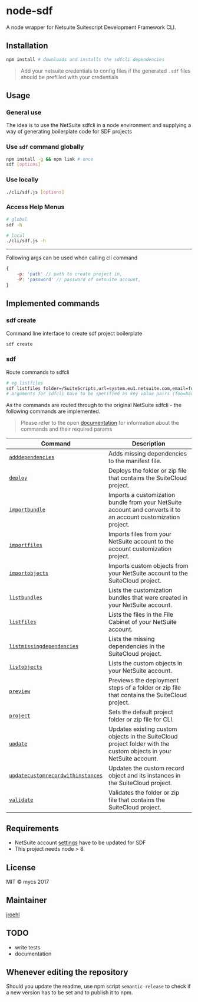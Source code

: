 # node-sdf

<!--[![Build Status](https://travis-ci.org/mycsHQ/node-sdf.svg?branch=master)](https://travis-ci.org/mycsHQ/node-sdf)
[![npm](https://img.shields.io/npm/v/node-sdf.svg)](https://www.npmjs.com/package/node-sdf)
[![Code Style](https://img.shields.io/badge/code%20style-eslint--mycs-brightgreen.svg)](https://github.com/mycsHQ/eslint-config-mycs)
[![semantic-release](https://img.shields.io/badge/%20%20%F0%9F%93%A6%F0%9F%9A%80-semantic--release-e10079.svg)](https://github.com/semantic-release/semantic-release)-->

A node wrapper for Netsuite Suitescript Development Framework CLI.

## Installation

```bash
npm install # downloads and installs the sdfcli dependencies
```

> Add your netsuite credentials to config files if the generated `.sdf` files should be prefilled with your credentials

## Usage

### General use
The idea is to use the NetSuite sdfcli in a node environment and supplying a way of generating boilerplate code for SDF projects 

### Use `sdf` command globally
```bash
npm install -g && npm link # once
sdf [options]
```

### Use locally
```bash
./cli/sdf.js [options]
```

### Access Help Menus

```bash
# global
sdf -h

# local
./cli/sdf.js -h
```
___

Following args can be used when calling cli command

```javascript
{
    -p: 'path' // path to create project in,
    -P: 'password' // password of netsuite account,
}
```

## Implemented commands

### sdf create

Command line interface to create sdf project boilerplate

```bash
sdf create
```

### sdf <cmd>

Route commands to sdfcli

```bash
# eg listfiles
sdf listfiles folder=/SuiteScripts,url=system.eu1.netsuite.com,email=foo@bar.com,account=12345678,role=3
# arguments for sdfcli have to be specified as key value pairs (foo=bar will be translated to -foo bar for sdfcli)
```

As the commands are routed through to the original NetSuite sdfcli - the following commands are implemented.
> Please refer to the open [documentation](https://ursuscode.com/public/netsuitehelp/chapter_4779302061.html) for information about the commands and their required params

| Command | Description |
| --------| ----------- |
| [`adddependencies`](https://ursuscode.com/public/netsuitehelp/section_4702656306.html) | Adds missing dependencies to the manifest file. |
| [`deploy`](https://ursuscode.com/public/netsuitehelp/section_4788673412.html) | Deploys the folder or zip file that contains the SuiteCloud project. |
| [`importbundle`](https://ursuscode.com/public/netsuitehelp/section_4788674233.html) | Imports a customization bundle from your NetSuite account and converts it to an account customization project. |
| [`importfiles`](https://ursuscode.com/public/netsuitehelp/section_4788674259.html) | Imports files from your NetSuite account to the account customization project. |
| [`importobjects`](https://ursuscode.com/public/netsuitehelp/section_4788674268.html) | Imports custom objects from your NetSuite account to the SuiteCloud project. |
| [`listbundles`](https://ursuscode.com/public/netsuitehelp/section_4788674270.html) | Lists the customization bundles that were created in your NetSuite account. |
| [`listfiles`](https://ursuscode.com/public/netsuitehelp/section_4788674292.html) | Lists the files in the File Cabinet of your NetSuite account. |
| [`listmissingdependencies`](https://ursuscode.com/public/netsuitehelp/section_4788674281.html) | Lists the missing dependencies in the SuiteCloud project. |
| [`listobjects`](https://ursuscode.com/public/netsuitehelp/section_4788674302.html) | Lists the custom objects in your NetSuite account. |
| [`preview`](https://ursuscode.com/public/netsuitehelp/section_4788674313.html) | Previews the deployment steps of a folder or zip file that contains the SuiteCloud project. |
| [`project`](https://ursuscode.com/public/netsuitehelp/section_4788674324.html) | Sets the default project folder or zip file for CLI. |
| [`update`](https://ursuscode.com/public/netsuitehelp/section_4788674357.html) | Updates existing custom objects in the SuiteCloud project folder with the custom objects in your NetSuite account. |
| [`updatecustomrecordwithinstances`](https://ursuscode.com/public/netsuitehelp/section_4788674369.html) | Updates the custom record object and its instances in the SuiteCloud project. |
| [`validate`](https://ursuscode.com/public/netsuitehelp/section_4788674371.html) | Validates the folder or zip file that contains the SuiteCloud project. |


## Requirements
- NetSuite account [settings](https://ursuscode.com/public/netsuitehelp/section_1489072297.html) have to be updated for SDF
- This project needs node > 8.

## License
MIT
© mycs 2017

## Maintainer
[jroehl](https://github.com/jroehl "jroehl")

## TODO
- write tests
- documentation

## Whenever editing the repository
Should you update the readme, use npm script `semantic-release` to check if a new version has to be set and to publish it to npm.